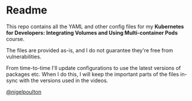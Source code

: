 # Readme

This repo contains all the YAML and other config files for my **Kubernetes for Developers: Integrating Volumes and Using Multi-container Pods** course.

The files are provided as-is, and I do not guarantee they're free from vulnerabilities.

From time-to-time I'll update configurations to use the latest versions of packages etc. When I do this, I will keep the important parts of the files in-sync with the versions used in the videos.

[@nigelpoulton](https://twitter.com/nigelpoulton)